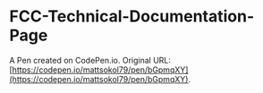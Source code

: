 # FCC-Technical-Documentation-Page

A Pen created on CodePen.io. Original URL: [https://codepen.io/mattsokol79/pen/bGpmqXY](https://codepen.io/mattsokol79/pen/bGpmqXY).


